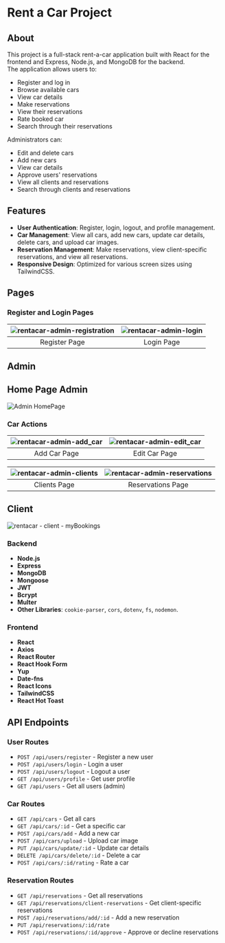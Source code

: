 # Rent a Car Project

## About

This project is a full-stack rent-a-car application built with React for the frontend and Express, Node.js, and MongoDB for the backend.</br>
The application allows users to:
- Register and log in
- Browse available cars
- View car details
- Make reservations
- View their reservations
- Rate booked car
- Search through their reservations

Administrators can:
- Edit and delete cars
- Add new cars
- View car details
- Approve users' reservations
- View all clients and reservations
- Search through clients and reservations

## Features

- **User Authentication**: Register, login, logout, and profile management.
- **Car Management**: View all cars, add new cars, update car details, delete cars, and upload car images.
- **Reservation Management**: Make reservations, view client-specific reservations, and view all reservations.
- **Responsive Design**: Optimized for various screen sizes using TailwindCSS.

## Pages

### Register and Login Pages

| ![rentacar-admin-registration](https://github.com/user-attachments/assets/4a594f4d-fcac-4c7a-8f83-d71251c147ce) | ![rentacar-admin-login](https://github.com/user-attachments/assets/3c82dc3f-632c-491a-b7ba-833ca7daa0b8) |
|:---:|:---:|
| Register Page | Login Page |

## Admin

## Home Page Admin

![Admin HomePage](https://github.com/user-attachments/assets/00ecb2a6-c885-4694-9fb6-f3ba0194a828)

### Car Actions

| ![rentacar-admin-add_car](https://github.com/user-attachments/assets/33c9baf4-a9a2-4ddb-b590-7d9c90c8f560) | ![rentacar-admin-edit_car](https://github.com/user-attachments/assets/57c69989-df69-472f-ad31-83805a55c04e) |
|:---:|:---:|
| Add Car Page | Edit Car Page |

| ![rentacar-admin-clients](https://github.com/user-attachments/assets/d794691f-42cf-4a7a-9455-462668047450) | ![rentacar-admin-reservations](https://github.com/user-attachments/assets/c6591747-bafa-40e0-9c97-11e3002e7c8d) |
|:---:|:---:|
| Clients Page | Reservations Page |

## Client

![rentacar - client - myBookings](https://github.com/user-attachments/assets/5e4d552d-284c-4c14-99a6-6115c71fc5f1)

### Backend

- **Node.js**
- **Express**
- **MongoDB**
- **Mongoose**
- **JWT**
- **Bcrypt**
- **Multer**
- **Other Libraries**: `cookie-parser`, `cors`, `dotenv`, `fs`, `nodemon`.

### Frontend

- **React**
- **Axios**
- **React Router**
- **React Hook Form**
- **Yup**
- **Date-fns**
- **React Icons**
- **TailwindCSS**
- **React Hot Toast**

## API Endpoints

### User Routes

- `POST /api/users/register` - Register a new user
- `POST /api/users/login` - Login a user
- `POST /api/users/logout` - Logout a user
- `GET /api/users/profile` - Get user profile
- `GET /api/users` - Get all users (admin)

### Car Routes

- `GET /api/cars` - Get all cars
- `GET /api/cars/:id` - Get a specific car
- `POST /api/cars/add` - Add a new car
- `POST /api/cars/upload` - Upload car image
- `PUT /api/cars/update/:id` - Update car details
- `DELETE /api/cars/delete/:id` - Delete a car
- `POST /api/cars/:id/rating` - Rate a car

### Reservation Routes

- `GET /api/reservations` - Get all reservations
- `GET /api/reservations/client-reservations` - Get client-specific reservations
- `POST /api/reservations/add/:id` - Add a new reservation
- `PUT /api/reservations/:id/rate`
- `POST /api/reservations/:id/approve` - Approve or decline reservations
